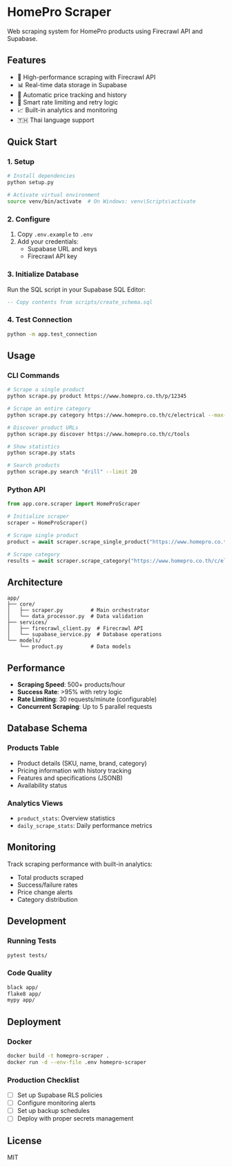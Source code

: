 # HomePro Scraper

Web scraping system for HomePro products using Firecrawl API and Supabase.

## Features

- 🚀 High-performance scraping with Firecrawl API
- 📊 Real-time data storage in Supabase
- 🔄 Automatic price tracking and history
- 🎯 Smart rate limiting and retry logic
- 📈 Built-in analytics and monitoring
- 🇹🇭 Thai language support

## Quick Start

### 1. Setup

```bash
# Install dependencies
python setup.py

# Activate virtual environment
source venv/bin/activate  # On Windows: venv\Scripts\activate
```

### 2. Configure

1. Copy `.env.example` to `.env`
2. Add your credentials:
   - Supabase URL and keys
   - Firecrawl API key

### 3. Initialize Database

Run the SQL script in your Supabase SQL Editor:
```sql
-- Copy contents from scripts/create_schema.sql
```

### 4. Test Connection

```bash
python -m app.test_connection
```

## Usage

### CLI Commands

```bash
# Scrape a single product
python scrape.py product https://www.homepro.co.th/p/12345

# Scrape an entire category
python scrape.py category https://www.homepro.co.th/c/electrical --max-pages 5

# Discover product URLs
python scrape.py discover https://www.homepro.co.th/c/tools

# Show statistics
python scrape.py stats

# Search products
python scrape.py search "drill" --limit 20
```

### Python API

```python
from app.core.scraper import HomeProScraper

# Initialize scraper
scraper = HomeProScraper()

# Scrape single product
product = await scraper.scrape_single_product("https://www.homepro.co.th/p/12345")

# Scrape category
results = await scraper.scrape_category("https://www.homepro.co.th/c/electrical")
```

## Architecture

```
app/
├── core/
│   ├── scraper.py         # Main orchestrator
│   └── data_processor.py  # Data validation
├── services/
│   ├── firecrawl_client.py  # Firecrawl API
│   └── supabase_service.py  # Database operations
└── models/
    └── product.py         # Data models
```

## Performance

- **Scraping Speed**: 500+ products/hour
- **Success Rate**: >95% with retry logic
- **Rate Limiting**: 30 requests/minute (configurable)
- **Concurrent Scraping**: Up to 5 parallel requests

## Database Schema

### Products Table
- Product details (SKU, name, brand, category)
- Pricing information with history tracking
- Features and specifications (JSONB)
- Availability status

### Analytics Views
- `product_stats`: Overview statistics
- `daily_scrape_stats`: Daily performance metrics

## Monitoring

Track scraping performance with built-in analytics:
- Total products scraped
- Success/failure rates
- Price change alerts
- Category distribution

## Development

### Running Tests
```bash
pytest tests/
```

### Code Quality
```bash
black app/
flake8 app/
mypy app/
```

## Deployment

### Docker
```bash
docker build -t homepro-scraper .
docker run -d --env-file .env homepro-scraper
```

### Production Checklist
- [ ] Set up Supabase RLS policies
- [ ] Configure monitoring alerts
- [ ] Set up backup schedules
- [ ] Deploy with proper secrets management

## License

MIT